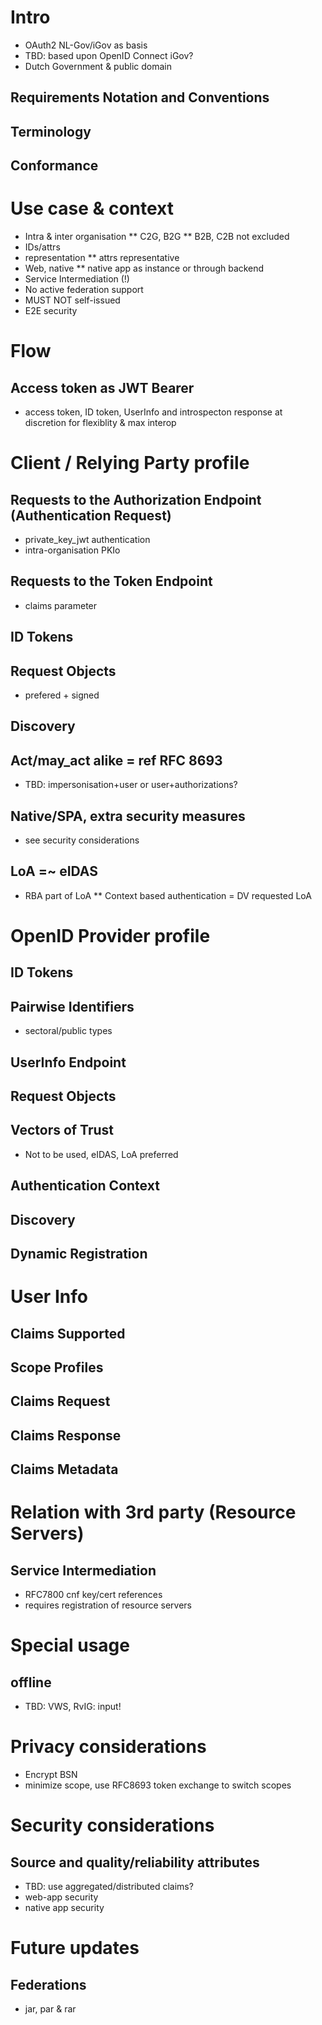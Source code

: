 # Intro
* OAuth2 NL-Gov/iGov as basis
* TBD: based upon OpenID Connect iGov?
* Dutch Government & public domain
## Requirements Notation and Conventions
## Terminology
## Conformance


# Use case & context
* Intra & inter organisation
** C2G, B2G
** B2B, C2B not excluded
* IDs/attrs
* representation
** attrs representative
* Web, native
** native app as instance or through backend
* Service Intermediation (!)
* No active federation support
* MUST NOT self-issued
* E2E security

# Flow
## Access token as JWT Bearer
* access token, ID token, UserInfo and introspecton response at discretion for flexiblity & max interop

# Client / Relying Party profile
## Requests to the Authorization Endpoint (Authentication Request)
* private_key_jwt authentication
* intra-organisation PKIo
## Requests to the Token Endpoint
* claims parameter
## ID Tokens
## Request Objects
* prefered + signed
## Discovery
## Act/may_act alike = ref RFC 8693
* TBD: impersonisation+user or user+authorizations?
## Native/SPA, extra security measures
* see security considerations
## LoA =~ eIDAS
* RBA part of LoA
** Context based authentication = DV requested LoA

# OpenID Provider profile
## ID Tokens
## Pairwise Identifiers
* sectoral/public types
## UserInfo Endpoint
## Request Objects
## Vectors of Trust
* Not to be used, eIDAS, LoA preferred
## Authentication Context
## Discovery
## Dynamic Registration


# User Info
## Claims Supported
## Scope Profiles
## Claims Request
## Claims Response
## Claims Metadata


# Relation with 3rd party (Resource Servers)
## Service Intermediation
* RFC7800 cnf key/cert references
* requires registration of resource servers

# Special usage
## offline
* TBD: VWS, RvIG: input!

# Privacy considerations
* Encrypt BSN
* minimize scope, use RFC8693 token exchange to switch scopes

# Security considerations
## Source and quality/reliability attributes
* TBD: use aggregated/distributed claims?
* web-app security
* native app security

# Future updates
## Federations
* jar, par & rar

